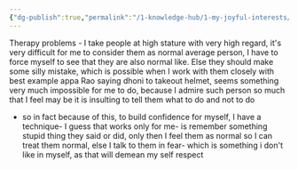 ```yaml
---
{"dg-publish":true,"permalink":"/1-knowledge-hub/1-my-joyful-interests/self-help-phycology/problems-i-have/confidence/","noteIcon":""}
---
```


Therapy problems - I take people at high stature with very high regard, it's very difficult for me to consider them as normal average person, I have to force myself to see that they are also normal like. Else they should make some silly mistake, which is possible when I work with them closely with best example appa Rao saying dhoni to takeout helmet, seems something very much impossible for me to do, because I admire such person so much that I feel may be it is insulting to tell them what to do and not to do
- so in fact because of this, to build confidence for myself, I have a technique- I guess that works only for me- is remember something stupid thing they said or did, only then I feel them as normal so I can treat them normal, else I talk to them in fear- which is something i don't like in myself, as that will demean my self respect